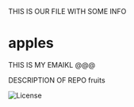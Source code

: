 
  THIS IS OUR FILE WITH SOME INFO
  # apples

  THIS IS MY EMAIKL
  @@@

  DESCRIPTION OF REPO
  fruits


  ![License](https://img.shields.io/badge/license-MIT-blue.svg)

